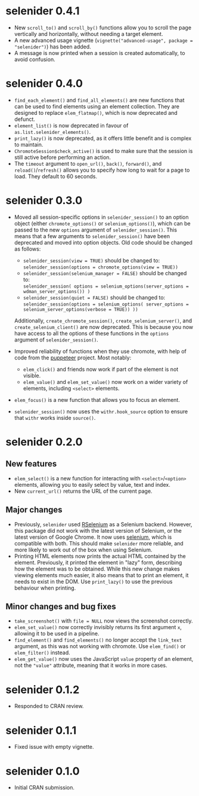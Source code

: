 # selenider 0.4.1

- New `scroll_to()` and `scroll_by()` functions allow you to scroll the page
  vertically and horizontally, without needing a target element.
- A new advanced usage vignette (`vignette("advanced-usage", package = "selenider")`)
  has been added.
- A message is now printed when a session is created automatically, to avoid
  confusion.

# selenider 0.4.0

- `find_each_element()` and `find_all_elements()` are new functions that can
  be used to find elements using an element collection. They are designed to
  replace `elem_flatmap()`, which is now deprecated and defunct.
- `element_list()` is now deprecated in favour of
  `as.list.selenider_elements()`.
- `print_lazy()` is now deprecated, as it offers little benefit and is complex
  to maintain.
- `ChromoteSession$check_active()` is used to make sure that the session is
  still active before performing an action.
- The `timeout` argument to `open_url()`, `back()`, `forward()`, and
  `reload()`/`refresh()` allows you to specify how long to wait for a page to
  load. They default to 60 seconds.

# selenider 0.3.0

- Moved all session-specific options in `selenider_session()` to an option object
  (either `chromote_options()` or `selenium_options()`), which can be passed to
  the new `options` argument of `selenider_session()`. This means that a few
  arguments to `selenider_session()` have been deprecated and moved into
  option objects. Old code should be changed as follows:

  - `selenider_session(view = TRUE)` should be changed to:  
    `selenider_session(options = chromote_options(view = TRUE))`
  - `selenider_session(selenium_manager = FALSE)` should be changed to:  
     `selenider_session(
  options = selenium_options(server_options = wdman_server_options())
)
    `
  - `selenider_session(quiet = FALSE)` should be changed to:  
     `selenider_session(options = selenium_options(
  server_options = selenium_server_options(verbose = TRUE))
))
   `

  Additionally, `create_chromote_session()`, `create_selenium_server()`, and
  `create_selenium_client()` are now deprecated. This is because you now
  have access to all the options of these functions in the `options` argument
  of `selenider_session()`.

- Improved reliability of functions when they use chromote, with help of code
  from the [puppeteer](https://github.com/puppeteer/puppeteer) project. Most
  notably:

  - `elem_click()` and friends now work if part of the element is not visible.
  - `elem_value()` and `elem_set_value()` now work on a wider variety of
    elements, including `<select>` elements.

- `elem_focus()` is a new function that allows you to focus an element.
- `selenider_session()` now uses the `withr.hook_source` option to ensure
  that `withr` works inside `source()`.

# selenider 0.2.0

## New features

- `elem_select()` is a new function for interacting with `<select>`/`<option>`
  elements, allowing you to easily select by value, text and index.
- New `current_url()` returns the URL of the current page.

## Major changes

- Previously, `selenider` used [RSelenium](https://docs.ropensci.org/RSelenium/)
  as a Selenium backend. However, this package did not work with the latest version
  of Selenium, or the latest version of Google Chrome. It now uses
  [selenium](https://ashbythorpe.github.io/selenium-r/), which is compatible
  with both. This should make `selenider` more reliable, and more likely to
  work out of the box when using Selenium.
- Printing HTML elements now prints the actual HTML contained by the element.
  Previously, it printed the element in "lazy" form, describing how the element
  was to be obtained. While this new change makes viewing elements much easier,
  it also means that to print an element, it needs to exist in the DOM. Use
  `print_lazy()` to use the previous behaviour when printing.

## Minor changes and bug fixes

- `take_screenshot()` with `file = NULL` now views the screenshot correctly.
- `elem_set_value()` now correctly invisibly returns its first argument `x`,
  allowing it to be used in a pipeline.
- `find_element()` and `find_elements()` no longer accept the `link_text`
  argument, as this was not working with chromote. Use `elem_find()` or
  `elem_filter()` instead.
- `elem_get_value()` now uses the JavaScript `value` property of an element,
  not the `"value"` attribute, meaning that it works in more cases.

# selenider 0.1.2

- Responded to CRAN review.

# selenider 0.1.1

- Fixed issue with empty vignette.

# selenider 0.1.0

- Initial CRAN submission.

